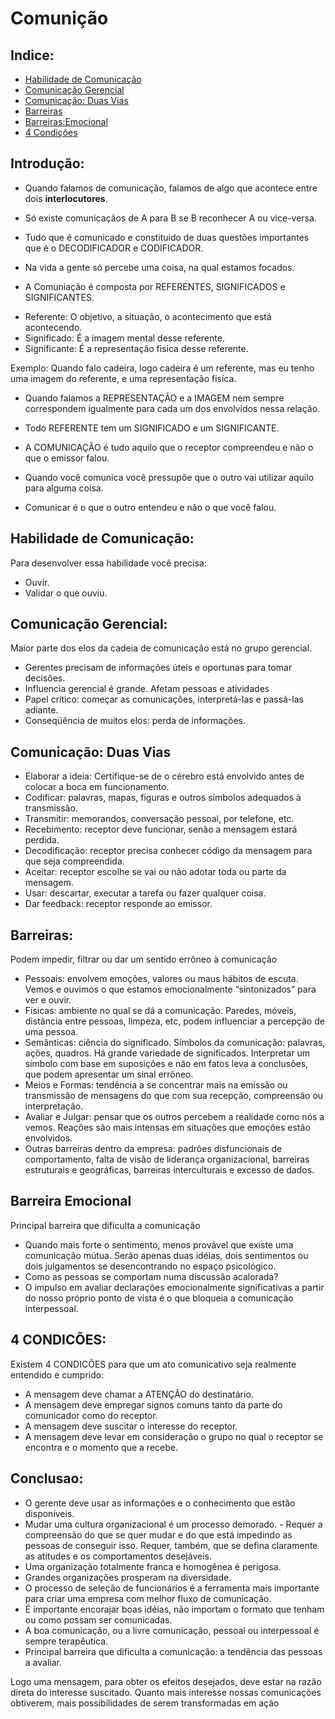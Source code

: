 Comunição
===========
Indice:
------
* [Habilidade de Comunicação](https://github.com/LeoCp/Comunicao#habilidade-de-comunica%C3%A7%C3%A3o)
* [Comunicação Gerencial](https://github.com/LeoCp/Comunicao#comunica%C3%A7%C3%A3o-gerencial)
* [Comunicação: Duas Vias](https://github.com/LeoCp/Comunicao#comunica%C3%A7%C3%A3o-duas-vias)
* [Barreiras](https://github.com/LeoCp/Comunicao#barreiras)
* [Barreiras:Emocional](https://github.com/LeoCp/Comunicao#barreira-emocional-)
* [4 Condições]()

Introdução:
----------

- Quando falamos de comunicação, falamos de algo que acontece  entre dois **interlocutores**. 

- Só existe comunicaçãos de A para B se B reconhecer A ou vice-versa.

- Tudo que é comunicado e constituido de duas questões importantes que é o DECODIFICADOR e CODIFICADOR.

- Na vida a gente só percebe uma coisa, na qual estamos focados.

- A Comuniação é composta por REFERENTES, SIGNIFICADOS e SIGNIFICANTES.
 + Referente: O objetivo, a situação, o acontecimento que está acontecendo.
 + Significado: É a imagem mental desse referente.
 + Significante: É a representação fisica desse referente.

 Exemplo:
 Quando falo cadeira, logo cadeira é um referente, mas eu tenho uma imagem do referente, e uma representação fisíca.

- Quando falamos a REPRESENTAÇÃO e a IMAGEM nem sempre correspondem igualmente para cada um dos envolvidos nessa relação.
- Todo REFERENTE tem um SIGNIFICADO e um SIGNIFICANTE.

- A COMUNICAÇÃO é tudo aquilo que o receptor compreendeu e não o que o emissor falou.  

- Quando você comunica você pressupõe que o outro vai utilizar aquilo para alguma coisa.

- Comunicar é o que o outro entendeu e não o que você falou.

Habilidade de Comunicação:
-------------------------

Para desenvolver essa habilidade você precisa: 
* Ouvir.
* Validar o que ouviu.

Comunicação Gerencial:
---------------------

Maior parte dos elos da cadeia de comunicação está no grupo gerencial.

* Gerentes precisam de informações úteis e oportunas para tomar decisões.
* Influencia gerencial é grande. Afetam pessoas e atividades
* Papel crítico: começar as comunicações, interpretá-las e passá-las adiante.
* Conseqüência de muitos elos: perda de informações.

Comunicação: Duas Vias
----------------------
* Elaborar a ideia: Certifique-se de o cérebro está envolvido antes de colocar a boca em funcionamento.
* Codificar: palavras, mapas, figuras e outros símbolos adequados à transmissão.
* Transmitir: memorandos, conversação pessoal, por telefone, etc.
* Recebimento: receptor deve funcionar, senão a mensagem estará perdida.
* Decodificação: receptor precisa conhecer código da mensagem para que seja compreendida.
* Aceitar: receptor escolhe se vai ou não adotar toda ou parte da mensagem.
* Usar: descartar, executar a tarefa ou fazer qualquer coisa.
* Dar feedback: receptor responde ao emissor.


Barreiras:
---------

Podem impedir, filtrar ou dar um sentido errôneo à comunicação 

* Pessoais: envolvem emoções, valores ou maus hábitos de escuta. Vemos e ouvimos o que estamos emocionalmente “sintonizados” para ver e ouvir.
* Físicas: ambiente no qual se dá a comunicação. Paredes, móveis, distância entre pessoas, limpeza, etc, podem influenciar a percepção de uma pessoa.
* Semânticas: ciência do significado. Símbolos da comunicação: palavras, ações, quadros. Há grande variedade de significados. Interpretar um símbolo com base em suposições e não em fatos leva a conclusões, que podem apresentar um sinal errôneo.
* Meios e Formas: tendência a se concentrar mais na emissão ou transmissão de mensagens do que com sua recepção, compreensão ou interpretação.
* Avaliar e Julgar: pensar que os outros percebem a realidade como nós a vemos. Reações são mais intensas em situações que emoções estão envolvidos. 
* Outras barreiras dentro da empresa: padrões disfuncionais de comportamento, falta de visão de liderança organizacional, barreiras estruturais e geográficas, barreiras interculturais e excesso de dados.

Barreira Emocional 
------------------

Principal barreira que dificulta a comunicação 

* Quando mais forte o sentimento, menos provável que existe uma comunicação mútua. Serão apenas duas idéias, dois sentimentos ou dois julgamentos se desencontrando no espaço psicológico.
* Como as pessoas se comportam numa discussão acalorada?
* O impulso em avaliar declarações emocionalmente significativas a partir do nosso próprio ponto de vista é o que bloqueia a comunicação interpessoal. 


4 CONDICÕES:
------------
Existem 4 CONDICÕES para que um ato comunicativo seja realmente entendido e cumprido:

* A mensagem deve chamar a ATENÇÃO do destinatário. 
* A mensagem deve empregar signos comuns tanto da parte do comunicador como do receptor.
* A mensagem deve suscitar o interesse do receptor.
* A mensagem deve levar em consideração o grupo no qual o receptor se encontra e o momento que a recebe.

Conclusao:
----------

* O gerente deve usar as informações e o conhecimento que estão disponíveis.
* Mudar uma cultura organizacional é um processo demorado. - Requer a compreensão do que se quer mudar e do que está impedindo as pessoas de conseguir isso. Requer, também, que se defina claramente as atitudes e os comportamentos desejáveis.
* Uma organização totalmente franca e homogênea é perigosa.
* Grandes organizações prosperam na diversidade.
* O processo de seleção de funcionários é a ferramenta mais importante para criar uma empresa com melhor fluxo de comunicação.
* É importante encorajar boas idéias, não importam o formato que tenham ou como possam ser comunicadas.
* A boa comunicação, ou a livre comunicação, pessoal ou interpessoal é sempre terapêutica.
* Principal barreira que dificulta a comunicação: a tendência das pessoas a avaliar.




Logo uma mensagem, para obter os efeitos desejados, deve estar na razão direta do interesse suscitado. Quanto mais interesse nossas comunicações obtiverem, mais possibilidades de serem transformadas em ação








